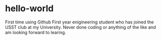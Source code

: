 # hello-world
First time using Github
First year enigineering student who has joined the USST club at my University. Never done coding or anything of the like and am looking forward to learing.
